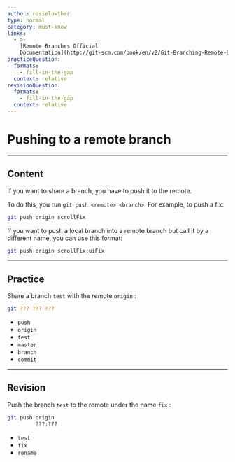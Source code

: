 ```yaml
---
author: rosielowther
type: normal
category: must-know
links:
  - >-
    [Remote Branches Official
    Documentation](http://git-scm.com/book/en/v2/Git-Branching-Remote-Branches){website}
practiceQuestion:
  formats:
    - fill-in-the-gap
  context: relative
revisionQuestion:
  formats:
    - fill-in-the-gap
  context: relative
---
```


# Pushing to a remote branch


---

## Content

If you want to share a branch, you have to push it to the remote. 

To do this, you run `git push <remote> <branch>`. For example, to push a fix:

```bash
git push origin scrollFix
```

If you want to push a local branch into a remote branch but call it by a different name, you can use this format:

```bash
git push origin scrollFix:uiFix
```


---

## Practice

Share a branch `test` with the remote `origin` :

```bash
git ??? ??? ???
```

- `push`
- `origin`
- `test`
- `master`
- `branch`
- `commit`


---

## Revision

Push the branch `test` to the remote under the name `fix` :

```bash
git push origin
         ???:???
```

- `test`
- `fix`
- `rename`
